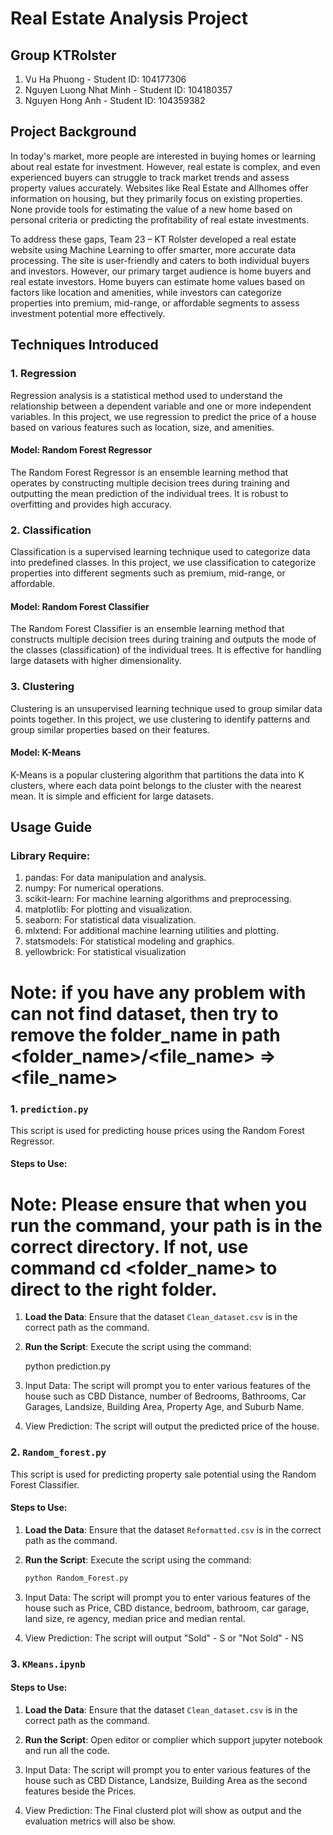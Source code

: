 # Real Estate Analysis Project

## Group KTRolster

1. Vu Ha Phuong - Student ID: 104177306
2. Nguyen Luong Nhat Minh - Student ID: 104180357
3. Nguyen Hong Anh - Student ID: 104359382

## Project Background

In today's market, more people are interested in buying homes or learning about real estate for investment. However, real estate is complex, and even experienced buyers can struggle to track market trends and assess property values accurately. Websites like Real Estate and Allhomes offer information on housing, but they primarily focus on existing properties. None provide tools for estimating the value of a new home based on personal criteria or predicting the profitability of real estate investments.

To address these gaps, Team 23 – KT Rolster developed a real estate website using Machine Learning to offer smarter, more accurate data processing. The site is user-friendly and caters to both individual buyers and investors. However, our primary target audience is home buyers and real estate investors. Home buyers can estimate home values based on factors like location and amenities, while investors can categorize properties into premium, mid-range, or affordable segments to assess investment potential more effectively.

## Techniques Introduced

### 1. Regression

Regression analysis is a statistical method used to understand the relationship between a dependent variable and one or more independent variables. In this project, we use regression to predict the price of a house based on various features such as location, size, and amenities.

#### Model: Random Forest Regressor

The Random Forest Regressor is an ensemble learning method that operates by constructing multiple decision trees during training and outputting the mean prediction of the individual trees. It is robust to overfitting and provides high accuracy.

### 2. Classification

Classification is a supervised learning technique used to categorize data into predefined classes. In this project, we use classification to categorize properties into different segments such as premium, mid-range, or affordable.

#### Model: Random Forest Classifier

The Random Forest Classifier is an ensemble learning method that constructs multiple decision trees during training and outputs the mode of the classes (classification) of the individual trees. It is effective for handling large datasets with higher dimensionality.

### 3. Clustering

Clustering is an unsupervised learning technique used to group similar data points together. In this project, we use clustering to identify patterns and group similar properties based on their features.

#### Model: K-Means

K-Means is a popular clustering algorithm that partitions the data into K clusters, where each data point belongs to the cluster with the nearest mean. It is simple and efficient for large datasets.

## Usage Guide

### Library Require:

1. pandas: For data manipulation and analysis.
2. numpy: For numerical operations.
3. scikit-learn: For machine learning algorithms and preprocessing.
4. matplotlib: For plotting and visualization.
5. seaborn: For statistical data visualization.
6. mlxtend: For additional machine learning utilities and plotting.
7. statsmodels: For statistical modeling and graphics.
8. yellowbrick: For statistical visualization

# Note: if you have any problem with can not find dataset, then try to remove the folder_name in path <folder_name>/<file_name> => <file_name>

### 1. `prediction.py`

This script is used for predicting house prices using the Random Forest Regressor.

#### Steps to Use:

# Note: Please ensure that when you run the command, your path is in the correct directory. If not, use command cd <folder_name> to direct to the right folder.

1. **Load the Data**: Ensure that the dataset `Clean_dataset.csv` is in the correct path as the command.

2. **Run the Script**: Execute the script using the command:

   python prediction.py

3. Input Data: The script will prompt you to enter various features of the house such as CBD Distance, number of Bedrooms, Bathrooms, Car Garages, Landsize, Building Area, Property Age, and Suburb Name.

4. View Prediction: The script will output the predicted price of the house.

### 2. `Random_forest.py`

This script is used for predicting property sale potential using the Random Forest Classifier.

#### Steps to Use:

1. **Load the Data**: Ensure that the dataset `Reformatted.csv` is in the correct path as the command.

2. **Run the Script**: Execute the script using the command:

   ```sh
   python Random_Forest.py

   ```

3. Input Data: The script will prompt you to enter various features of the house such as Price, CBD distance, bedroom, bathroom, car garage, land size, re agency, median price and median rental.

4. View Prediction: The script will output "Sold" - S or "Not Sold" - NS

### 3. `KMeans.ipynb`

#### Steps to Use:

1. **Load the Data**: Ensure that the dataset `Clean_dataset.csv` is in the correct path as the command.

2. **Run the Script**: Open editor or complier which support jupyter notebook and run all the code.

3. Input Data: The script will prompt you to enter various features of the house such as CBD Distance, Landsize, Building Area as the second features beside the Prices.

4. View Prediction: The Final clusterd plot will show as output and the evaluation metrics will also be show.
